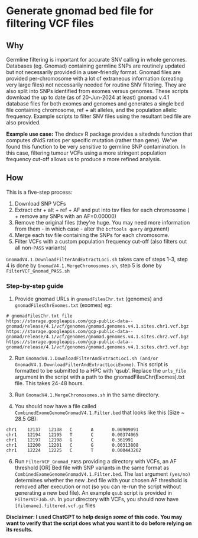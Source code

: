 # Generate gnomad bed file for filtering VCF files

## Why

Germline filtering is important for accurate SNV calling in whole genomes. Databases (eg. Gnomad) containing germline SNPs are routinely updated but not necessarily provided in a user-friendly format. Gnomad files are provided per-chromosome with a lot of extraneous information (creating very large files) not necessarily needed for routine SNV filtering. They are also split into SNPs identified from exomes versus genomes. These scripts download the up to date (as of 20-Jun-2024 at least) gnomad v.4.1 database files for both exomes and genomes and generates a single bed file containing chromosome, ref + alt alleles, and the population allelic frequency. Example scripts to filter SNV files using the resultant bed file are also provided.

**Example use case:** The dndscv R package provides a sitednds function that computes dNdS ratios per specific mutation (rather than gene). We've found this function to be very sensitive to germline SNP contamination. In this case, filtering tumour VCFs using a more stringent population frequency cut-off allows us to produce a more refined analysis.

## How

This is a five-step process:
1. Download SNP VCFs 
2. Extract chr + alt + ref + AF and put into tsv files for each chromosome ( + remove any SNPs with an AF=0.00000) 
3. Remove the original files (they're huge. You may need more information from them - in which case - alter the `bcftools query` argument) 
4. Merge each tsv file containing the SNPs for each chromosome.
5. Filter VCFs with a custom population frequency cut-off (also filters out all non-`PASS` variants)

`GnomadV4.1.DownloadFilterAndExtractLoci.sh` takes care of steps 1-3, step 4 is done by `GnomadV4.1.MergeChromosomes.sh`, step 5 is done by `FilterVCF_Gnomad_PASS.sh` 



### Step-by-step guide
1. Provide gnomad URLs in `gnomadFilesChr.txt` (genomes) and `gnomadFilesChrExomes.txt` (exomes) eg:

```
# gnomadFilesChr.txt file
https://storage.googleapis.com/gcp-public-data--gnomad/release/4.1/vcf/genomes/gnomad.genomes.v4.1.sites.chr1.vcf.bgz
https://storage.googleapis.com/gcp-public-data--gnomad/release/4.1/vcf/genomes/gnomad.genomes.v4.1.sites.chr2.vcf.bgz
https://storage.googleapis.com/gcp-public-data--gnomad/release/4.1/vcf/genomes/gnomad.genomes.v4.1.sites.chr3.vcf.bgz
```

2. Run `GnomadV4.1.DownloadFilterAndExtractLoci.sh (and/or GnomadV4.1.DownloadFilterAndExtractLociExome)`. 
This script is formatted to be submitted to a HPC with 'qsub'. Replace the `urls_file` argument in the script with a path to the gnomadFilesChr(Exomes).txt file. This takes 24-48 hours.

3. Run `GnomadV4.1.MergeChromosomes.sh` in the same directory. 

4. You should now have a file called `CombinedExomeGenomeGnomadV4.1.Filter.bed` that looks like this (Size ~ 28.5 GB):

```
chr1    12137   12138   C       A       0.00909091
chr1    12194   12195   T       C       0.00374065
chr1    12197   12198   G       C       0.361991
chr1    12200   12201   C       G       0.00313808
chr1    12224   12225   C       T       0.000443262
```

6. Run `FilterVCF_Gnomad_PASS` providing a directory with VCFs, an AF threshold [OR] Bed file with SNP variants in the same format as `CombinedExomeGenomeGnomadV4.1.Filter.bed`. The last argument `(yes/no)` determines whether the new .bed file with your chosen AF threshold is removed after execution or not (so you can re-run the script without generating a new bed file). An example `qsub` script is provided in `FilterVCFJob.sh`. In your directory with VCFs, you should now have `[filename].filtered.vcf.gz` files

**Disclaimer: I used ChatGPT to help design _some_ of this code. You may want to verify that the script does what you want it to do before relying on its results.**

